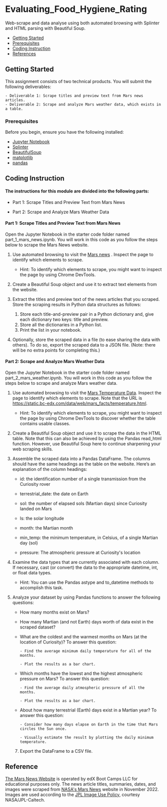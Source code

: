 # Evaluating_Food_Hygiene_Rating

Web-scrape and data analyse using both automated browsing with Splinter and HTML parsing with Beautiful Soup.

- [Getting Started](#getting-started)
- [Prerequisites](#Prerequisites)
- [Coding Instruction](#Coding-Instruction)
- [References](#references)

## Getting Started

This assignment consists of two technical products. You will submit the following deliverables:

    - Deliverable 1: Scrape titles and preview text from Mars news articles.
    - Deliverable 2: Scrape and analyze Mars weather data, which exists in a table.

### Prerequisites
Before you begin, ensure you have the following installed:

- [Jupyter Notebook](https://jupyter.org/)
- [Splinter](https://pypi.org/project/splinter/)
- [BeautifulSoup](https://pypi.org/project/BeautifulSoup/)
- [matplotlib](https://pypi.org/project/matplotlib/)
- [pandas](https://pypi.org/project/pandas/)


## Coding Instruction

#### The instructions for this module are divided into the following parts:

* Part 1: Scrape Titles and Preview Text from Mars News
  
* Part 2: Scrape and Analyze Mars Weather Data
  
#### Part 1: Scrape Titles and Preview Text from Mars News

Open the Jupyter Notebook in the starter code folder named part_1_mars_news.ipynb. You will work in this code as you follow the steps below to scrape the Mars News website.

1. Use automated browsing to visit the [Mars news](https://static.bc-edx.com/data/web/mars_news/index.html) . Inspect the page to identify which elements to scrape.
    
   - Hint: To identify which elements to scrape, you might want to inspect the page by using Chrome DevTools.
    
2. Create a Beautiful Soup object and use it to extract text elements from the website.
    
3. Extract the titles and preview text of the news articles that you scraped. Store the scraping results in Python data structures as follows:
    
   1. Store each title-and-preview pair in a Python dictionary and, give each dictionary two keys: title and preview.
   2. Store all the dictionaries in a Python list.
   3. Print the list in your notebook.
    
4. Optionally, store the scraped data in a file (to ease sharing the data with others). To do so, export the scraped data to a JSON file. (Note: there will be no extra points for completing this.)

#### Part 2: Scrape and Analyze Mars Weather Data

Open the Jupyter Notebook in the starter code folder named part_2_mars_weather.ipynb. You will work in this code as you follow the steps below to scrape and analyze Mars weather data.

1. Use automated browsing to visit the [Mars Temperature Data](https://static.bc-edx.com/data/web/mars_facts/temperature.html). Inspect the page to identify which elements to scrape. Note that the URL is https://static.bc-edx.com/data/web/mars_facts/temperature.html.
    
   - Hint: To identify which elements to scrape, you might want to inspect the page by using Chrome DevTools to discover whether the table contains usable classes.
    
2. Create a Beautiful Soup object and use it to scrape the data in the HTML table. Note that this can also be achieved by using the Pandas read_html function. However, use Beautiful Soup here to continue sharpening your web scraping skills.
    
3. Assemble the scraped data into a Pandas DataFrame. The columns should have the same headings as the table on the website. Here’s an explanation of the column headings:
    
   - id: the identification number of a single transmission from the Curiosity rover
       
   - terrestrial_date: the date on Earth
       
   - sol: the number of elapsed sols (Martian days) since Curiosity landed on Mars
       
   - ls: the solar longitude
       
   - month: the Martian month
       
   - min_temp: the minimum temperature, in Celsius, of a single Martian day (sol)
       
   - pressure: The atmospheric pressure at Curiosity's location
    
5. Examine the data types that are currently associated with each column. If necessary, cast (or convert) the data to the appropriate datetime, int, or float data types.
    
   - Hint: You can use the Pandas astype and to_datetime methods to accomplish this task.
    
6. Analyze your dataset by using Pandas functions to answer the following questions:
    
   - How many months exist on Mars?
           
   - How many Martian (and not Earth) days worth of data exist in the scraped dataset?
           
   - What are the coldest and the warmest months on Mars (at the location of Curiosity)? To answer this question:
           
         - Find the average minimum daily temperature for all of the months.
                
         - Plot the results as a bar chart.
                
    - Which months have the lowest and the highest atmospheric pressure on Mars? To answer this question:
           
          - Find the average daily atmospheric pressure of all the months.
                
          - Plot the results as a bar chart.
                
    - About how many terrestrial (Earth) days exist in a Martian year? To answer this question:
           
          - Consider how many days elapse on Earth in the time that Mars circles the Sun once.
                
          - Visually estimate the result by plotting the daily minimum temperature.
    
    7. Export the DataFrame to a CSV file.

## Reference 

[The Mars News Website](https://static.bc-edx.com/data/web/mars_news/index.html) is operated by edX Boot Camps LLC for educational purposes only. The news article titles, summaries, dates, and images were scraped from [NASA's Mars News](https://mars.nasa.gov/) website in November 2022. Images are used according to the [JPL Image Use Policy](https://www.jpl.nasa.gov/jpl-image-use-policy), courtesy NASA/JPL-Caltech.


